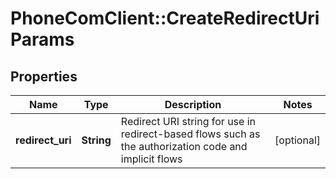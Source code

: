 # PhoneComClient::CreateRedirectUriParams

## Properties
Name | Type | Description | Notes
------------ | ------------- | ------------- | -------------
**redirect_uri** | **String** | Redirect URI string for use in redirect-based flows such as the authorization code and implicit flows | [optional]


